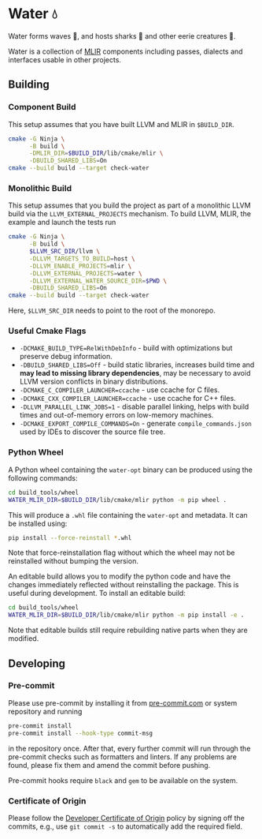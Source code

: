 # Water 💧

Water forms waves 🌊, and hosts sharks 🦈 and other eerie creatures 👻.

Water is a collection of [MLIR](https://mlir.llvm.org) components including
passes, dialects and interfaces usable in other projects.

## Building

### Component Build

This setup assumes that you have built LLVM and MLIR in `$BUILD_DIR`.

```sh
cmake -G Ninja \
      -B build \
      -DMLIR_DIR=$BUILD_DIR/lib/cmake/mlir \
      -DBUILD_SHARED_LIBS=On
cmake --build build --target check-water
```

### Monolithic Build

This setup assumes that you build the project as part of a monolithic LLVM
build via the `LLVM_EXTERNAL_PROJECTS` mechanism.  To build LLVM, MLIR, the
example and launch the tests run

```sh
cmake -G Ninja \
      -B build \
      $LLVM_SRC_DIR/llvm \
      -DLLVM_TARGETS_TO_BUILD=host \
      -DLLVM_ENABLE_PROJECTS=mlir \
      -DLLVM_EXTERNAL_PROJECTS=water \
      -DLLVM_EXTERNAL_WATER_SOURCE_DIR=$PWD \
      -DBUILD_SHARED_LIBS=On
cmake --build build --target check-water
```

Here, `$LLVM_SRC_DIR` needs to point to the root of the monorepo.

### Useful Cmake Flags

* `-DCMAKE_BUILD_TYPE=RelWithDebInfo` - build with optimizations but preserve
  debug information.
* `-DBUILD_SHARED_LIBS=Off` - build static libraries, increases build time and
  **may lead to missing library dependencies**, may be necessary to avoid LLVM
  version conflicts in binary distributions.
* `-DCMAKE_C_COMPILER_LAUNCHER=ccache` - use ccache for C files.
* `-DCMAKE_CXX_COMPILER_LAUNCHER=ccache` - use ccache for C++ files.
* `-DLLVM_PARALLEL_LINK_JOBS=1` - disable parallel linking, helps with build
  times and out-of-memory errors on low-memory machines.
* `-DCMAKE_EXPORT_COMPILE_COMMANDS=On` - generate `compile_commands.json` used
  by IDEs to discover the source file tree.

### Python Wheel

A Python wheel containing the `water-opt` binary can be produced using the
following commands:

```sh
cd build_tools/wheel
WATER_MLIR_DIR=$BUILD_DIR/lib/cmake/mlir python -m pip wheel .
```

This will produce a `.whl` file containing the `water-opt` and metadata. It can
be installed using:

```sh
pip install --force-reinstall *.whl
```

Note that force-reinstallation flag without which the wheel may not be
reinstalled without bumping the version.

An editable build allows you to modify the python code and have the changes
immediately reflected without reinstalling the package. This is useful during
development. To install an editable build:

```sh
cd build_tools/wheel
WATER_MLIR_DIR=$BUILD_DIR/lib/cmake/mlir python -m pip install -e .
```

Note that editable builds still require rebuilding native parts when they are
modified.

## Developing

### Pre-commit

Please use pre-commit by installing it from
[pre-commit.com](https://pre-commit.com) or system repository and running

```sh
pre-commit install
pre-commit install --hook-type commit-msg
```

in the repository once. After that, every further commit will run through the
pre-commit checks such as formatters and linters. If any problems are found,
please fix them and amend the commit before pushing.

Pre-commit hooks require `black` and `gem` to be available on the system.

### Certificate of Origin

Please follow the [Developer Certificate of
Origin](https://wiki.linuxfoundation.org/dco) policy by signing off the
commits, e.g., use `git commit -s` to automatically add the required field.
